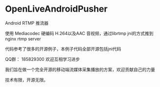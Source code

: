 # OpenLiveAndroidPusher
Android RTMP 推流器

使用 Mediacodec 硬编码 H.264以及AAC 音视频，通过librtmp jni的方式推到nginx rtmp server

代码参考了很多的开源例子，本例子代码全部开源包括jni代码

QQ群： 185829300
欢迎互相学习进步

我们旨在做一个完全开源的移动端流媒体采集播放的方案，欢迎贡献自己的力量

技术有限，开源无限。



